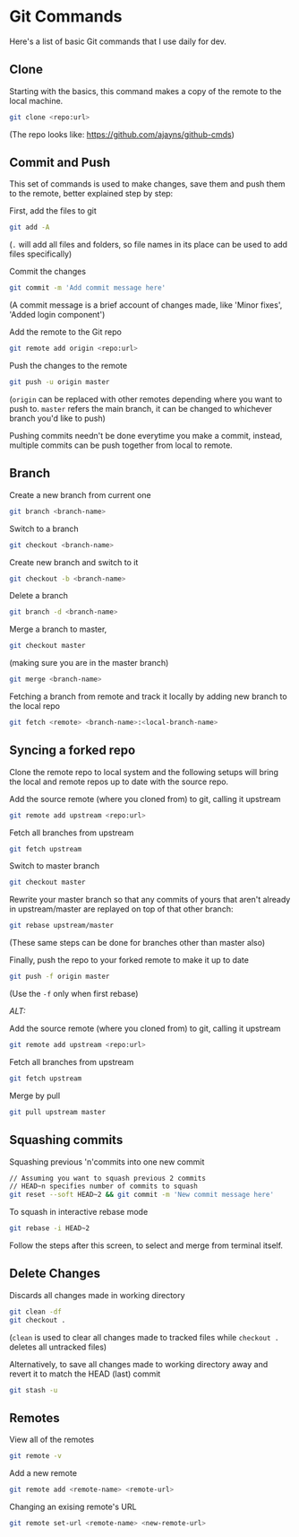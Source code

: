 
# Git Commands

Here's a list of basic Git commands that I use daily for dev. 

## Clone
Starting with the basics, this command makes a copy of the remote to the local machine.

```bash
git clone <repo:url>
```
(The repo looks like: https://github.com/ajayns/github-cmds)

## Commit and Push
This set of commands is used to make changes, save them and push them to the remote, better explained step by step:

First, add the files to git
```bash
git add -A
```
(`.` will add all files and folders, so file names in its place can be used to add files specifically)

Commit the changes
```bash
git commit -m 'Add commit message here'
```
(A commit message is a brief account of changes made, like 'Minor fixes', 'Added login component')

Add the remote to the Git repo
```bash
git remote add origin <repo:url>
```

Push the changes to the remote
```bash
git push -u origin master
```
(`origin` can be replaced with other remotes depending where you want to push to. `master` refers the main branch, it can be changed to whichever branch you'd like to push)

Pushing commits needn't be done everytime you make a commit, instead, multiple commits can be push together from local to remote.

## Branch

Create a new branch from current one
```bash
git branch <branch-name>
```

Switch to a branch
```bash
git checkout <branch-name>
```

Create new branch and switch to it
```bash
git checkout -b <branch-name>
```

Delete a branch
```bash
git branch -d <branch-name>
```

Merge a branch to master,
```bash
git checkout master
```
(making sure you are in the master branch)
```bash
git merge <branch-name>
```

Fetching a branch from remote and track it locally by adding new branch to the local repo
```bash
git fetch <remote> <branch-name>:<local-branch-name>
```
## Syncing a forked repo
Clone the remote repo to local system and the following setups will bring the local and remote repos up to date with the source repo.

Add the source remote (where you cloned from) to git, calling it upstream
```bash
git remote add upstream <repo:url>
```

Fetch all branches from upstream
```bash
git fetch upstream
```

Switch to master branch
```bash
git checkout master
```

Rewrite your master branch so that any commits of yours that aren't already in upstream/master are replayed on top of that other branch: 
```bash
git rebase upstream/master
```
(These same steps can be done for branches other than master also)

Finally, push the repo to your forked remote to make it up to date
```bash
git push -f origin master
```
(Use the `-f` only when first rebase)

*ALT:*

Add the source remote (where you cloned from) to git, calling it upstream
```bash
git remote add upstream <repo:url>
```
Fetch all branches from upstream
```bash
git fetch upstream
```
Merge by pull
```bash
git pull upstream master
```


## Squashing commits
Squashing previous 'n'commits into one new commit
```bash
// Assuming you want to squash previous 2 commits
// HEAD~n specifies number of commits to squash
git reset --soft HEAD~2 && git commit -m 'New commit message here'
```

To squash in interactive rebase mode
```bash
git rebase -i HEAD~2
```
Follow the steps after this screen, to select and merge from terminal itself.


## Delete Changes
Discards all changes made in working directory
```bash
git clean -df
git checkout .
```
(`clean` is used to clear all changes made to tracked files while `checkout .` deletes all untracked files)

Alternatively, to save all changes made to working directory away and revert it to match the HEAD (last) commit
```bash
git stash -u
```

## Remotes
View all of the remotes
```bash
git remote -v
```

Add a new remote
```bash
git remote add <remote-name> <remote-url>
```

Changing an exising remote's URL
```bash
git remote set-url <remote-name> <new-remote-url>
```
